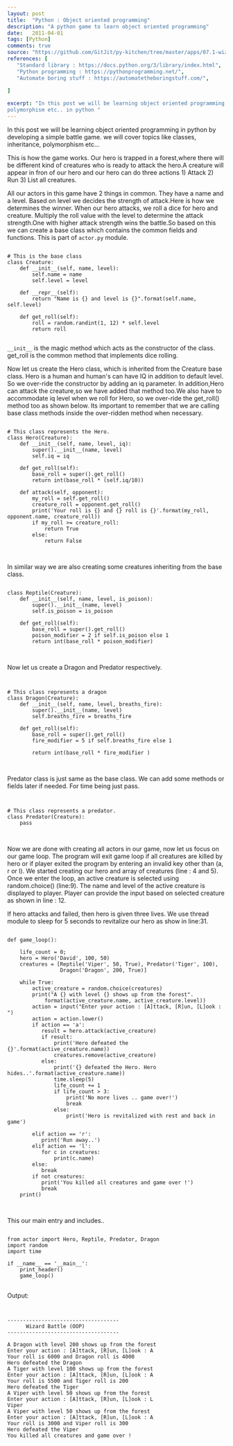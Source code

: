 ```yaml
---
layout: post
title:  "Python : Object oriented programming"
description: "A python game to learn object oriented programming"
date:   2011-04-01
tags: [Python]
comments: true
source: "https://github.com/GitJit/py-kitchen/tree/master/apps/07.1-wizard_battle"
references: [
   "Standard library : https://docs.python.org/3/library/index.html",
   "Python programming : https://pythonprogramming.net/",
   "Automate boring stuff : https://automatetheboringstuff.com/",
   
]

excerpt: "In this post we will be learning object oriented programming in python by developing a simple battle game. we will cover topics like classes, inheritance, 
polymorphism etc.. in python "
---
```

In this post we will be learning object oriented programming in python by developing a simple battle game. we will cover topics like classes, inheritance, 
polymorphism etc...  

This is how the game works. Our hero is trapped in a forest,where there will be 
different kind of creatures who is ready to attack the hero.A creature will appear in fron of our hero and our hero can do three actions 1) Attack 2) Run 3) List all creatures.

All our actors in this game have 2 things in common. They have a name and a level. Based
on level we decides the strength of attack.Here is how we determines the winner. When
our hero attacks, we roll a dice for hero and creature. Multiply the roll value with 
the level to determine the attack strength.One with higher attack strength wins the 
battle.So based on this we can create a base class which contains the common fields
and functions. This is part of `actor.py` module.

<pre class="line-numbers" >
<code class="language-python">
# This is the base class
class Creature:
    def __init__(self, name, level):
        self.name = name
        self.level = level

    def __repr__(self):
        return "Name is {} and level is {}".format(self.name, self.level)

    def get_roll(self):
        roll = random.randint(1, 12) * self.level
        return roll
    </code>
</pre>  

`__init__` is the magic method which acts as the constructor of the class. get_roll 
is the common method that implements dice rolling. 

Now let us create the Hero class, which is inherited from the Creature base class. Hero
is a human and human's can have IQ in addition to default level. So we over-ride the 
constructor by adding an iq parameter. In addition,Hero can attack the creature,so we have added that method too.We also have to accommodate iq level when we roll for Hero,
so we over-ride the get_roll() method too as shown below. Its important to remember that
we are calling base class methods inside the over-ridden method when necessary.

<pre class="line-numbers" >
<code class="language-python">
# This class represents the Hero.
class Hero(Creature):
    def __init__(self, name, level, iq):
        super().__init__(name, level)
        self.iq = iq

    def get_roll(self):
        base_roll = super().get_roll()
        return int(base_roll * (self.iq/10))

    def attack(self, opponent):
        my_roll = self.get_roll()
        creature_roll = opponent.get_roll()
        print('Your roll is {} and {} roll is {}'.format(my_roll, opponent.name, creature_roll))
        if my_roll >= creature_roll:
            return True
        else:
            return False

</code>
</pre>    

In similar way we are also creating some creatures inheriting from the base class.

<pre class="line-numbers" >
<code class="language-python">
class Reptile(Creature):
    def __init__(self, name, level, is_poison):
        super().__init__(name, level)
        self.is_poison = is_poison

    def get_roll(self):
        base_roll = super().get_roll()
        poison_modifier = 2 if self.is_poison else 1
        return int(base_roll * poison_modifier)

</code>
</pre>    

Now let us create a Dragon and Predator respectively.

<pre class="line-numbers" >
<code class="language-python">

# This class represents a dragon
class Dragon(Creature):
    def __init__(self, name, level, breaths_fire):
        super().__init__(name, level)
        self.breaths_fire = breaths_fire

    def get_roll(self):
        base_roll = super().get_roll()
        fire_modifier = 5 if self.breaths_fire else 1

        return int(base_roll * fire_modifier )

</code>
</pre> 

Predator class is just same as the base class. We can add some methods or fields later
if needed. For time being just pass.


<pre class="line-numbers" >
<code class="language-python">

# This class represents a predator.
class Predator(Creature):
    pass
    
</code>
</pre> 

Now we are done with creating all actors in our game, now let us focus on our game loop.
The program will exit game loop if all creatures are killed by hero or if player exited
the program by entering an invalid key other than (a, r or l). We started creating our hero and array of creatures (line : 4 and 5).  
Once we enter the loop, an active creature is selected using random.choice() (line:9). The name and level of the active creature is displayed to player. Player can provide the input based on selected creature as shown in line : 12.

If hero attacks and failed, then hero is given three lives. We use thread module to sleep for 5 seconds to revitalize our hero as show in line:31.
  
<pre class="line-numbers" >
<code class="language-python">
def game_loop():

    life_count = 0;
    hero = Hero('David', 100, 50)
    creatures = [Reptile('Viper', 50, True), Predator('Tiger', 100),
                 Dragon('Dragon', 200, True)]

    while True:
        active_creature = random.choice(creatures)
        print("A {} with level {} shows up from the forest".
            format(active_creature.name, active_creature.level))
        action = input("Enter your action : [A]ttack, [R]un, [L]ook : ")
        action = action.lower()
        if action == 'a':
           result = hero.attack(active_creature)
           if result:
               print('Hero defeated the {}'.format(active_creature.name))
               creatures.remove(active_creature)
           else:
               print('{} defeated the Hero. Hero hides..'.format(active_creature.name))
               time.sleep(5)
               life_count += 1
               if life_count > 3:
                   print('No more lives .. game over!')
                   break
               else:
                   print('Hero is revitalized with rest and back in game')

        elif action == 'r':
           print('Run away..')
        elif action == 'l':
           for c in creatures:
               print(c.name)
        else:
           break
        if not creatures:
           print('You killed all creatures and game over !')
           break
    print()
    
</code>
</pre>

This our main entry  and includes..  

<pre class="line-numbers" >
<code class="language-python">
from actor import Hero, Reptile, Predator, Dragon
import random
import time

if __name__ == '__main__':
    print_header()
    game_loop()
</code>
</pre>

Output:

<pre class="line-numbers" >
<code class="language-bash">

------------------------------------
      Wizard Battle (OOP)           
------------------------------------

A Dragon with level 200 shows up from the forest
Enter your action : [A]ttack, [R]un, [L]ook : A
Your roll is 6000 and Dragon roll is 4000
Hero defeated the Dragon
A Tiger with level 100 shows up from the forest
Enter your action : [A]ttack, [R]un, [L]ook : A
Your roll is 5500 and Tiger roll is 200
Hero defeated the Tiger
A Viper with level 50 shows up from the forest
Enter your action : [A]ttack, [R]un, [L]ook : L
Viper
A Viper with level 50 shows up from the forest
Enter your action : [A]ttack, [R]un, [L]ook : A
Your roll is 3000 and Viper roll is 300
Hero defeated the Viper
You killed all creatures and game over !

</code>
</pre>




